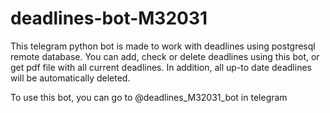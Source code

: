 # deadlines-bot-M32031
This telegram python bot is made to work with deadlines using postgresql remote database. You can add, check or delete deadlines using this bot, or get pdf file with all current deadlines. In addition, all up-to date deadlines will be automatically deleted.

To use this bot, you can go to @deadlines_M32031_bot in telegram
